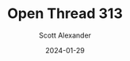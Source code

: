 ---
layout: podcast
title: "Open Thread 313"
author: Scott Alexander
description: https://www.astralcodexten.com/p/open-thread-313
date: 2024-01-29
length: 763971
duration: 191
guid: open-thread-313
---